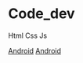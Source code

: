 # Code_dev
 Html Css Js


<a href="https://dfuchs12645.github.io/Code_dev/CEV/desafio10htmlcss/" target="_black">Android</a>
<a href="https://dfuchs12645.github.io/Code_dev/CEV/Cordelmoderno/" target="_black">Android</a>

